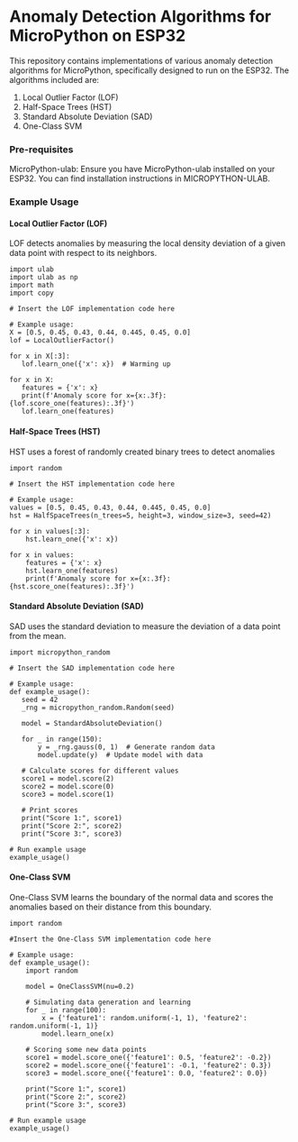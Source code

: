 
# Anomaly Detection Algorithms for MicroPython on ESP32
This repository contains implementations of various anomaly detection algorithms for MicroPython, specifically designed to run on the ESP32. The algorithms included are:

1) Local Outlier Factor (LOF)
2) Half-Space Trees (HST)
3) Standard Absolute Deviation (SAD)
4) One-Class SVM

### Pre-requisites
MicroPython-ulab: Ensure you have MicroPython-ulab installed on your ESP32. You can find installation instructions in MICROPYTHON-ULAB.

### Example Usage

####  Local Outlier Factor (LOF)
LOF detects anomalies by measuring the local density deviation of a given data point with respect to its neighbors.
 ``` 
import ulab
import ulab as np
import math
import copy

# Insert the LOF implementation code here

# Example usage:
X = [0.5, 0.45, 0.43, 0.44, 0.445, 0.45, 0.0]
lof = LocalOutlierFactor()

for x in X[:3]:
    lof.learn_one({'x': x})  # Warming up

for x in X:
    features = {'x': x}
    print(f'Anomaly score for x={x:.3f}: {lof.score_one(features):.3f}')
    lof.learn_one(features)
 ```

#### Half-Space Trees (HST)
HST uses a forest of randomly created binary trees to detect anomalies
```
import random

# Insert the HST implementation code here

# Example usage:
values = [0.5, 0.45, 0.43, 0.44, 0.445, 0.45, 0.0]
hst = HalfSpaceTrees(n_trees=5, height=3, window_size=3, seed=42)

for x in values[:3]:
    hst.learn_one({'x': x})

for x in values:
    features = {'x': x}
    hst.learn_one(features)
    print(f'Anomaly score for x={x:.3f}: {hst.score_one(features):.3f}')
 ```

####  Standard Absolute Deviation (SAD)
SAD uses the standard deviation to measure the deviation of a data point from the mean.
 ```
import micropython_random

# Insert the SAD implementation code here

# Example usage:
def example_usage():
    seed = 42
    _rng = micropython_random.Random(seed)
 
    model = StandardAbsoluteDeviation()
    
    for _ in range(150):
        y = _rng.gauss(0, 1)  # Generate random data
        model.update(y)  # Update model with data

    # Calculate scores for different values
    score1 = model.score(2)
    score2 = model.score(0)
    score3 = model.score(1)

    # Print scores
    print("Score 1:", score1)
    print("Score 2:", score2)
    print("Score 3:", score3)

# Run example usage
example_usage()
 ```

#### One-Class SVM
One-Class SVM learns the boundary of the normal data and scores the anomalies based on their distance from this boundary.
```
import random

#Insert the One-Class SVM implementation code here
 
# Example usage:
def example_usage():
    import random

    model = OneClassSVM(nu=0.2)

    # Simulating data generation and learning
    for _ in range(100):
        x = {'feature1': random.uniform(-1, 1), 'feature2': random.uniform(-1, 1)}
        model.learn_one(x)

    # Scoring some new data points
    score1 = model.score_one({'feature1': 0.5, 'feature2': -0.2})
    score2 = model.score_one({'feature1': -0.1, 'feature2': 0.3})
    score3 = model.score_one({'feature1': 0.0, 'feature2': 0.0})

    print("Score 1:", score1)
    print("Score 2:", score2)
    print("Score 3:", score3)

# Run example usage
example_usage()
 ```
